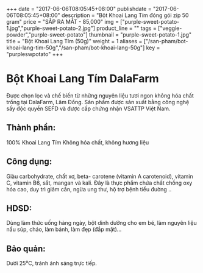 +++
date = "2017-06-06T08:05:45+08:00"
publishdate = "2017-06-06T08:05:45+08:00"
description = "Bột Khoai Lang Tím đóng gói zip 50 gram"
price = "SẮP RA MẮT - 85,000"
img = ["purple-sweet-potato-1.jpg","purple-sweet-potato-2.jpg"]
product_line = ""
tags = ["veggie-powder","purple-sweet-potato"]
thumbnail = "purple-sweet-potato-1.jpg"
title = "Bột Khoai Lang Tím (50g)"
weight = 1
aliases = ["/san-pham/bot-khoai-lang-tim-50g","/san-pham/bot-khoai-lang-50g"]
key = "purpleswpotato"
+++

# Bột Khoai Lang Tím DalaFarm

Được chọn lọc và chế biến từ những nguyên 
liệu tươi ngon không hóa chất trồng tại DalaFarm, Lâm Đồng. Sản phẩm 
được sản xuất bằng công nghệ sấy độc quyền SEFD và được cấp chứng 
nhận VSATTP Việt Nam.

## Thành phần: 
100% Khoai Lang Tím 
Không hóa chất, không hương liệu

## Công dụng: 
Giàu carbohydrate, chất xơ, beta-
carotene (vitamin A carotenoid), 
vitamin C, vitamin B6, sắt, mangan 
và kali. Đây là thực phẩm chứa chất
chống oxy hóa cao, duy trì giảm cân, 
ngừa ung thư, hộ trợ bệnh tiểu đường ..

## HDSD:  
Dùng làm thức uống hàng ngày, 
bột dinh dưỡng cho em bé, làm 
nguyên liệu nấu súp, cháo, làm 
bánh, làm đẹp (đắp mặt)…

## Bảo quản: 
Dưới 25⁰C, tránh ánh sáng trực tiếp.
